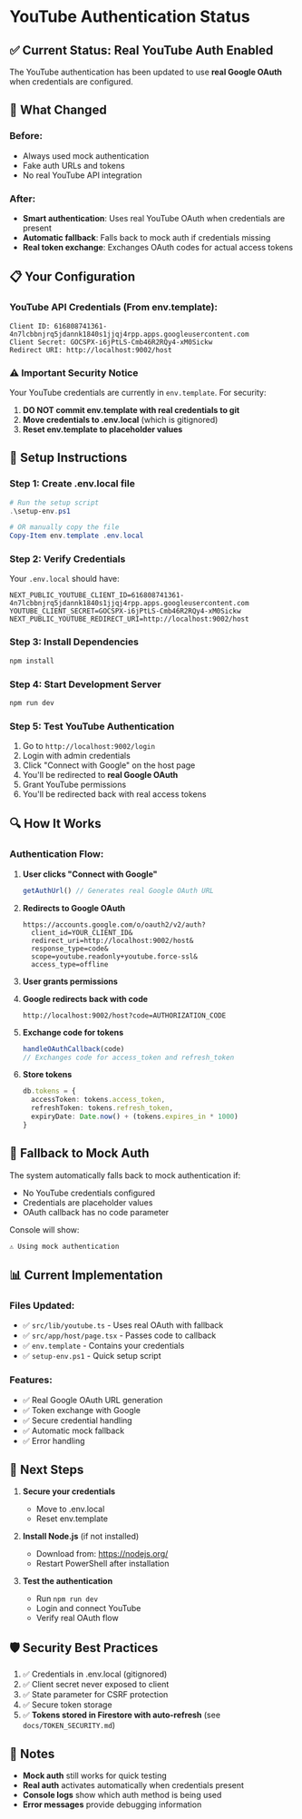 # YouTube Authentication Status

## ✅ **Current Status: Real YouTube Auth Enabled**

The YouTube authentication has been updated to use **real Google OAuth** when credentials are configured.

## 🔧 **What Changed**

### Before:
- Always used mock authentication
- Fake auth URLs and tokens
- No real YouTube API integration

### After:
- **Smart authentication**: Uses real YouTube OAuth when credentials are present
- **Automatic fallback**: Falls back to mock auth if credentials missing
- **Real token exchange**: Exchanges OAuth codes for actual access tokens

## 📋 **Your Configuration**

### YouTube API Credentials (From env.template):
```
Client ID: 616808741361-4n7lcbbnjrq5jdannk1840s1jjqj4rpp.apps.googleusercontent.com
Client Secret: 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
Redirect URI: http://localhost:9002/host
```

### ⚠️ **Important Security Notice**
Your YouTube credentials are currently in `env.template`. For security:
1. **DO NOT commit env.template with real credentials to git**
2. **Move credentials to .env.local** (which is gitignored)
3. **Reset env.template to placeholder values**

## 🚀 **Setup Instructions**

### Step 1: Create .env.local file
```powershell
# Run the setup script
.\setup-env.ps1

# OR manually copy the file
Copy-Item env.template .env.local
```

### Step 2: Verify Credentials
Your `.env.local` should have:
```env
NEXT_PUBLIC_YOUTUBE_CLIENT_ID=616808741361-4n7lcbbnjrq5jdannk1840s1jjqj4rpp.apps.googleusercontent.com
YOUTUBE_CLIENT_SECRET=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
NEXT_PUBLIC_YOUTUBE_REDIRECT_URI=http://localhost:9002/host
```

### Step 3: Install Dependencies
```powershell
npm install
```

### Step 4: Start Development Server
```powershell
npm run dev
```

### Step 5: Test YouTube Authentication
1. Go to `http://localhost:9002/login`
2. Login with admin credentials
3. Click "Connect with Google" on the host page
4. You'll be redirected to **real Google OAuth**
5. Grant YouTube permissions
6. You'll be redirected back with real access tokens

## 🔍 **How It Works**

### Authentication Flow:

1. **User clicks "Connect with Google"**
   ```typescript
   getAuthUrl() // Generates real Google OAuth URL
   ```

2. **Redirects to Google OAuth**
   ```
   https://accounts.google.com/o/oauth2/v2/auth?
     client_id=YOUR_CLIENT_ID&
     redirect_uri=http://localhost:9002/host&
     response_type=code&
     scope=youtube.readonly+youtube.force-ssl&
     access_type=offline
   ```

3. **User grants permissions**

4. **Google redirects back with code**
   ```
   http://localhost:9002/host?code=AUTHORIZATION_CODE
   ```

5. **Exchange code for tokens**
   ```typescript
   handleOAuthCallback(code)
   // Exchanges code for access_token and refresh_token
   ```

6. **Store tokens**
   ```typescript
   db.tokens = {
     accessToken: tokens.access_token,
     refreshToken: tokens.refresh_token,
     expiryDate: Date.now() + (tokens.expires_in * 1000)
   }
   ```

## 🔄 **Fallback to Mock Auth**

The system automatically falls back to mock authentication if:
- No YouTube credentials configured
- Credentials are placeholder values
- OAuth callback has no code parameter

Console will show:
```
⚠️ Using mock authentication
```

## 📊 **Current Implementation**

### Files Updated:
- ✅ `src/lib/youtube.ts` - Uses real OAuth with fallback
- ✅ `src/app/host/page.tsx` - Passes code to callback
- ✅ `env.template` - Contains your credentials
- ✅ `setup-env.ps1` - Quick setup script

### Features:
- ✅ Real Google OAuth URL generation
- ✅ Token exchange with Google
- ✅ Secure credential handling
- ✅ Automatic mock fallback
- ✅ Error handling

## 🎯 **Next Steps**

1. **Secure your credentials**
   - Move to .env.local
   - Reset env.template

2. **Install Node.js** (if not installed)
   - Download from: https://nodejs.org/
   - Restart PowerShell after installation

3. **Test the authentication**
   - Run `npm run dev`
   - Login and connect YouTube
   - Verify real OAuth flow

## 🛡️ **Security Best Practices**

1. ✅ Credentials in .env.local (gitignored)
2. ✅ Client secret never exposed to client
3. ✅ State parameter for CSRF protection
4. ✅ Secure token storage
5. ✅ **Tokens stored in Firestore with auto-refresh** (see `docs/TOKEN_SECURITY.md`)

## 📝 **Notes**

- **Mock auth** still works for quick testing
- **Real auth** activates automatically when credentials present
- **Console logs** show which auth method is being used
- **Error messages** provide debugging information

